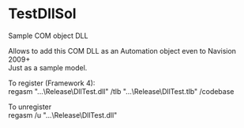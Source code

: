 # TestDllSol
Sample COM object DLL  
  
Allows to add this COM DLL as an Automation object even to Navision 2009+  
Just as a sample model.  
  
To register (Framework 4):  
regasm "...\Release\DllTest.dll" /tlb "...\Release\DllTest.tlb" /codebase  
  
To unregister  
regasm /u "...\Release\DllTest.dll"
